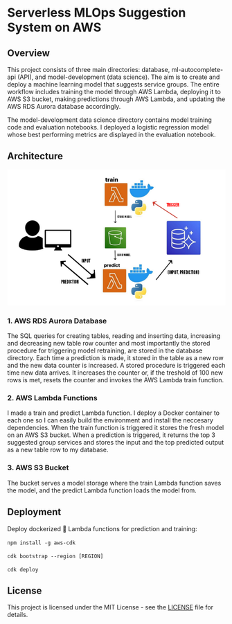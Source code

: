 # Serverless MLOps Suggestion System on AWS

## Overview

This project consists of three main directories: database, ml-autocomplete-api (API), and model-development (data science). The aim is to create and deploy a machine learning model that suggests service groups. The entire workflow includes training the model through AWS Lambda, deploying it to AWS S3 bucket, making predictions through AWS Lambda, and updating the AWS RDS Aurora database accordingly.

The model-development data science directory contains model training code and evaluation notebooks. I deployed a logistic regression model whose best performing metrics are displayed in the evaluation notebook.

## Architecture

![Architecture](architecture.png)

### 1. AWS RDS Aurora Database

The SQL queries for creating tables, reading and inserting data, increasing and decreasing new table row counter and most importantly the stored procedure for triggering model retraining, are stored in the database directory. Each time a prediction is made, it stored in the table as a new row and the new data counter is increased. A stored procedure is triggered each time new data arrives. It increases the counter or, if the treshold of 100 new rows is met, resets the counter and invokes the AWS Lambda train function.

### 2. AWS Lambda Functions

I made a train and predict Lambda function. I deploy a Docker container to each one so I can easily build the environment and install the neccesary dependencies. When the train function is triggered it stores the fresh model on an AWS S3 bucket. When a prediction is triggered, it returns the top 3 suggested group services and stores the input and the top predicted output as a new table row to my database.

### 3. AWS S3 Bucket

The bucket serves a model storage where the train Lambda function saves the model, and the predict Lambda function loads the model from.

## Deployment
Deploy dockerized :whale: Lambda functions for prediction and training:

```npm install -g aws-cdk```

```cdk bootstrap --region [REGION]```

```cdk deploy```

## License

This project is licensed under the MIT License - see the [LICENSE](LICENSE) file for details.
